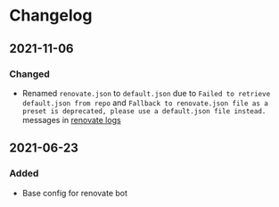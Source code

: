 # Changelog

## 2021-11-06
### Changed
- Renamed `renovate.json` to `default.json` due to `Failed to retrieve default.json from repo` and `Fallback to renovate.json file as a preset is deprecated, please use a default.json file instead.` messages in [renovate logs](https://app.renovatebot.com/dashboard)

## 2021-06-23
### Added
- Base config for renovate bot